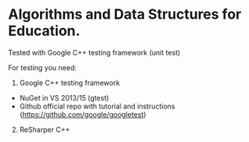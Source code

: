 # Algorithms and Data Structures for Education.
Tested with Google C++ testing framework (unit test)

For testing you need:
1. Google C++ testing framework
  - NuGet in VS 2013/15 (gtest)
  - Github official repo with tutorial and instructions (https://github.com/google/googletest)
2. ReSharper C++

